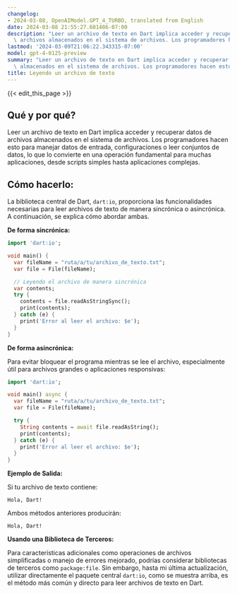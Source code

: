 ```yaml
---
changelog:
- 2024-03-08, OpenAIModel.GPT_4_TURBO, translated from English
date: 2024-03-08 21:55:27.601486-07:00
description: "Leer un archivo de texto en Dart implica acceder y recuperar datos de\
  \ archivos almacenados en el sistema de archivos. Los programadores hacen esto para\u2026"
lastmod: '2024-03-09T21:06:22.343315-07:00'
model: gpt-4-0125-preview
summary: "Leer un archivo de texto en Dart implica acceder y recuperar datos de archivos\
  \ almacenados en el sistema de archivos. Los programadores hacen esto para\u2026"
title: Leyendo un archivo de texto
---
```


{{< edit_this_page >}}

## Qué y por qué?

Leer un archivo de texto en Dart implica acceder y recuperar datos de archivos almacenados en el sistema de archivos. Los programadores hacen esto para manejar datos de entrada, configuraciones o leer conjuntos de datos, lo que lo convierte en una operación fundamental para muchas aplicaciones, desde scripts simples hasta aplicaciones complejas.

## Cómo hacerlo:

La biblioteca central de Dart, `dart:io`, proporciona las funcionalidades necesarias para leer archivos de texto de manera sincrónica o asincrónica. A continuación, se explica cómo abordar ambas.

**De forma sincrónica:**

```dart
import 'dart:io';

void main() {
  var fileName = "ruta/a/tu/archivo_de_texto.txt";
  var file = File(fileName);

  // Leyendo el archivo de manera sincrónica
  var contents;
  try {
    contents = file.readAsStringSync();
    print(contents);
  } catch (e) {
    print('Error al leer el archivo: $e');
  }
}
```

**De forma asincrónica:**

Para evitar bloquear el programa mientras se lee el archivo, especialmente útil para archivos grandes o aplicaciones responsivas:

```dart
import 'dart:io';

void main() async {
  var fileName = "ruta/a/tu/archivo_de_texto.txt";
  var file = File(fileName);

  try {
    String contents = await file.readAsString();
    print(contents);
  } catch (e) {
    print('Error al leer el archivo: $e');
  }
}
```

**Ejemplo de Salida:**

Si tu archivo de texto contiene:

```
Hola, Dart!
```

Ambos métodos anteriores producirán:

```
Hola, Dart!
```

**Usando una Biblioteca de Terceros:**

Para características adicionales como operaciones de archivos simplificadas o manejo de errores mejorado, podrías considerar bibliotecas de terceros como `package:file`. Sin embargo, hasta mi última actualización, utilizar directamente el paquete central `dart:io`, como se muestra arriba, es el método más común y directo para leer archivos de texto en Dart.
